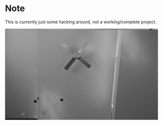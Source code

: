 # Note

This is currently just some hacking around, not a working/complete project.

![Combined](map_building/combined.png?raw=true "Combined")
